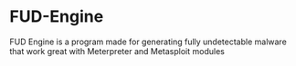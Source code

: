 # FUD-Engine
FUD Engine is a program made for generating fully undetectable malware that work great with Meterpreter and Metasploit modules
